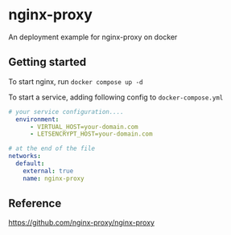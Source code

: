 # nginx-proxy
An deployment example for nginx-proxy on docker

## Getting started

To start nginx, run `docker compose up -d`

To start a service, adding following config to `docker-compose.yml`

```yml
# your service configuration....
  environment:
      - VIRTUAL_HOST=your-domain.com
      - LETSENCRYPT_HOST=your-domain.com

# at the end of the file
networks:
  default:
    external: true
    name: nginx-proxy
```

## Reference

https://github.com/nginx-proxy/nginx-proxy

